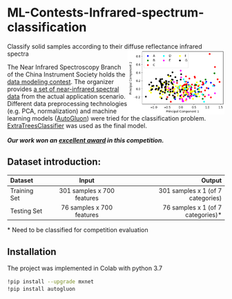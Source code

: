 # ML-Contests-Infrared-spectrum-classification
Classify solid samples according to their diffuse reflectance infrared spectra
<img align="right" height="150" src="pca_result.png">

The Near Infrared Spectroscopy Branch of the China Instrument Society holds the [data modeling contest](https://www.instrument.com.cn/news/20220725/625062.shtml). The organizer provides [a set of near-infrared spectral data](https://img1.17img.cn/17img/files/202207/attachment/d3666a14-5a77-4d56-b183-49d07239349f.rar) from the actual application scenario. Different data preprocessing technologies (e.g. PCA, normalization) and machine learning models ([AutoGluon](https://auto.gluon.ai/stable/index.html)) were tried for the classification problem. [ExtraTreesClassifier](https://scikit-learn.org/stable/modules/generated/sklearn.ensemble.ExtraTreesClassifier.html) was used as the final model. <br /><br />
***Our work won an [excellent award](https://www.instrument.com.cn/news/20220824/629168.shtml) in this competition.***

## Dataset introduction:
|  Dataset  | Input  | Output |
| :------------ |:---------------:| ---------------:|
| Training Set | 301 samples x 700 features | 301 samples x 1 (of 7 categories) |
| Testing Set | 76 samples x 700 features   |  76 samples x 1 (of 7 categories)* |

\* Need to be classified for competition evaluation

## Installation
The project was implemented in Colab with python 3.7

```bash
!pip install --upgrade mxnet
!pip install autogluon
```
